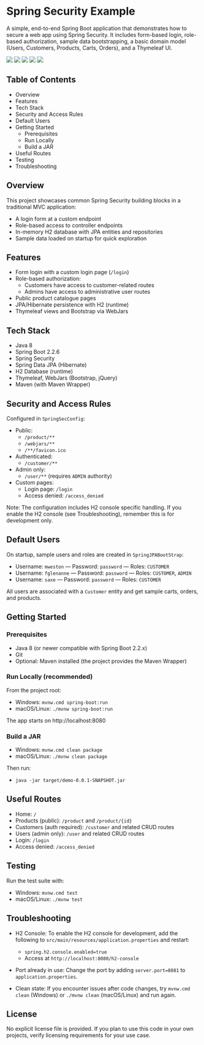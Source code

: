 # Spring Security Example

A simple, end-to-end Spring Boot application that demonstrates how to secure a web app using Spring Security. It includes form-based login, role-based authorization, sample data bootstrapping, a basic domain model (Users, Customers, Products, Carts, Orders), and a Thymeleaf UI.

![](https://img.shields.io/badge/Editor-IntelliJ-informational?style=flat&logo=intellij-idea)
![](https://img.shields.io/badge/Java-1.8-blue?style=flat&logo=java)
![](https://img.shields.io/badge/Spring%20Boot-2.2.6-brightgreen?style=flat&logo=spring-boot)
![](https://img.shields.io/badge/Spring%20Security-enabled-green?style=flat&logo=springsecurity)
![](https://img.shields.io/badge/Build-Maven-orange?style=flat&logo=apache-maven)


## Table of Contents
- Overview
- Features
- Tech Stack
- Security and Access Rules
- Default Users
- Getting Started
  - Prerequisites
  - Run Locally
  - Build a JAR
- Useful Routes
- Testing
- Troubleshooting


## Overview
This project showcases common Spring Security building blocks in a traditional MVC application:
- A login form at a custom endpoint
- Role-based access to controller endpoints
- In-memory H2 database with JPA entities and repositories
- Sample data loaded on startup for quick exploration


## Features
- Form login with a custom login page (`/login`)
- Role-based authorization:
  - Customers have access to customer-related routes
  - Admins have access to administrative user routes
- Public product catalogue pages
- JPA/Hibernate persistence with H2 (runtime)
- Thymeleaf views and Bootstrap via WebJars


## Tech Stack
- Java 8
- Spring Boot 2.2.6
- Spring Security
- Spring Data JPA (Hibernate)
- H2 Database (runtime)
- Thymeleaf, WebJars (Bootstrap, jQuery)
- Maven (with Maven Wrapper)


## Security and Access Rules
Configured in `SpringSecConfig`:
- Public:
  - `/product/**`
  - `/webjars/**`
  - `/**/favicon.ico`
- Authenticated:
  - `/customer/**`
- Admin only:
  - `/user/**` (requires `ADMIN` authority)
- Custom pages:
  - Login page: `/login`
  - Access denied: `/access_denied`

Note: The configuration includes H2 console specific handling. If you enable the H2 console (see Troubleshooting), remember this is for development only.


## Default Users
On startup, sample users and roles are created in `SpringJPABootStrap`:

- Username: `mweston` — Password: `password` — Roles: `CUSTOMER`
- Username: `fglenanne` — Password: `password` — Roles: `CUSTOMER`, `ADMIN`
- Username: `saxe` — Password: `password` — Roles: `CUSTOMER`

All users are associated with a `Customer` entity and get sample carts, orders, and products.


## Getting Started
### Prerequisites
- Java 8 (or newer compatible with Spring Boot 2.2.x)
- Git
- Optional: Maven installed (the project provides the Maven Wrapper)

### Run Locally (recommended)
From the project root:

- Windows: `mvnw.cmd spring-boot:run`
- macOS/Linux: `./mvnw spring-boot:run`

The app starts on http://localhost:8080

### Build a JAR
- Windows: `mvnw.cmd clean package`
- macOS/Linux: `./mvnw clean package`

Then run:
- `java -jar target/demo-0.0.1-SNAPSHOT.jar`


## Useful Routes
- Home: `/`
- Products (public): `/product` and `/product/{id}`
- Customers (auth required): `/customer` and related CRUD routes
- Users (admin only): `/user` and related CRUD routes
- Login: `/login`
- Access denied: `/access_denied`


## Testing
Run the test suite with:
- Windows: `mvnw.cmd test`
- macOS/Linux: `./mvnw test`


## Troubleshooting
- H2 Console: To enable the H2 console for development, add the following to `src/main/resources/application.properties` and restart:
  - `spring.h2.console.enabled=true`
  - Access at `http://localhost:8080/h2-console`

- Port already in use: Change the port by adding `server.port=8081` to `application.properties`.

- Clean state: If you encounter issues after code changes, try `mvnw.cmd clean` (Windows) or `./mvnw clean` (macOS/Linux) and run again.


## License
No explicit license file is provided. If you plan to use this code in your own projects, verify licensing requirements for your use case.
